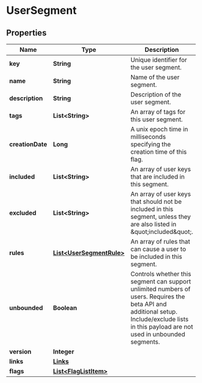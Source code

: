 
# UserSegment

## Properties
Name | Type | Description | Notes
------------ | ------------- | ------------- | -------------
**key** | **String** | Unique identifier for the user segment. | 
**name** | **String** | Name of the user segment. | 
**description** | **String** | Description of the user segment. |  [optional]
**tags** | **List&lt;String&gt;** | An array of tags for this user segment. |  [optional]
**creationDate** | **Long** | A unix epoch time in milliseconds specifying the creation time of this flag. | 
**included** | **List&lt;String&gt;** | An array of user keys that are included in this segment. |  [optional]
**excluded** | **List&lt;String&gt;** | An array of user keys that should not be included in this segment, unless they are also listed in \&quot;included\&quot;. |  [optional]
**rules** | [**List&lt;UserSegmentRule&gt;**](UserSegmentRule.md) | An array of rules that can cause a user to be included in this segment. |  [optional]
**unbounded** | **Boolean** | Controls whether this segment can support unlimited numbers of users. Requires the beta API and additional setup. Include/exclude lists in this payload are not used in unbounded segments. |  [optional]
**version** | **Integer** |  |  [optional]
**links** | [**Links**](Links.md) |  |  [optional]
**flags** | [**List&lt;FlagListItem&gt;**](FlagListItem.md) |  |  [optional]



